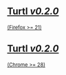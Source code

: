 <div class="button-row">
    <div class="button huge firefox">
        <a href="/download/firefox-0.2.0.xpi">
            <h2>Turtl <em>v0.2.0</em></h2>
            <small>(Firefox >= 21)</small>
        </a>
    </div>
    <div class="button huge chrome">
        <a href="/download/chrome-0.2.0.crx">
            <h2>Turtl <em>v0.2.0</em></h2>
            <small>(Chrome >= 28)</small>
        </a>
    </div>
</div>

